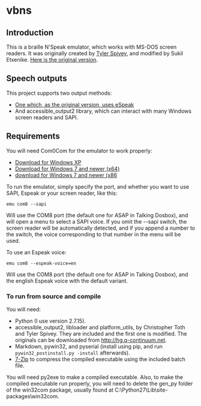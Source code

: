 # vbns
## Introduction
This is a braille N'Speak emulator, which works with MS-DOS screen readers. It was originally created by [Tyler Spivey](https://www.allinaccess.com), and modified by Sukil Etxenike. [Here is the original version](http://batsupport.com/unsupported/dosbox/vbns.zip).

## Speech outputs
This project supports two output methods:
* [One  which, as the original version, uses eSpeak](https://github.com/sukiletxe/vbns-espeak)
* And accessible_output2 library, which can interact with many Windows screen readers and SAPI.

## Requirements
You will need Com0Com for the emulator to work properly:
* [Download for Windows XP](http://sourceforge.net/projects/com0com/files/com0com/3.0.0.0/com0com-3.0.0.0-i386-and-x64-unsigned.zip/download)
* [Download for Windows 7 and newer (x64)](http://code.google.com/p/powersdr-iq/downloads/detail?name=setup_com0com_W7_x64_signed.exe&can=2&q=)
* [download for Windows 7 and newer (x86](http://code.google.com/p/powersdr-iq/downloads/detail?name=setup_com0com_W7_x86_signed.exe&can=2&q=)

To run the emulator, simply specify the port, and whether you want to use SAPI, Espeak or your screen reader, like this:

`emu com8 --sapi`

Will use the COM8 port (the default one for ASAP in Talking Dosbox), and will open a menu to select a SAPI voice. If you omit the --sapi switch, the screen reader will be automatically detected, and if you append a number to the switch, the voice corresponding to that number in the menu will be used.

To use an Espeak voice:

`emu com8 --espeak-voice=en`

Will use the COM8 port (the default one for ASAP in Talking Dosbox), and the english Espeak voice with the default variant.

### To run from source and compile
You will need:
* Python (I use version 2.7.15).
* accessible_output2, libloader and platform_utils, by Christopher Toth and Tyler Spivey. They are included and the first one is modified. The originals can be downloaded from <http://hg.q-continuum.net>.
* Markdown, pywin32, and pyserial (install using pip, and run `pywin32_postinstall.py -install` afterwards).
* [7-Zip](http://7-zip.org) to compress the compiled executable using the included batch file.

You will need py2exe to make a compiled executable. Also, to make the compiled executable run properly, you will need to delete the gen_py folder of the win32com package, usually found at C:\Python27\Lib\site-packages\win32com.

